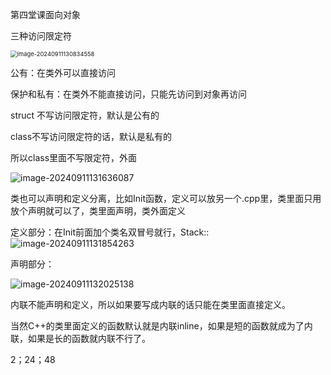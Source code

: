 第四堂课面向对象

三种访问限定符

<img src="https://raw.gitcode.com/qq_73156831/test1/raw/main/picture//202503161637565.png" alt="image-20240911130834558" style="zoom:67%;" />

公有：在类外可以直接访问

保护和私有：在类外不能直接访问，只能先访问到对象再访问

struct 不写访问限定符，默认是公有的

class不写访问限定符的话，默认是私有的

所以class里面不写限定符，外面

![image-20240911131636087](https://raw.gitcode.com/qq_73156831/test1/raw/main/picture//202503161637566.png)

类也可以声明和定义分离，比如Init函数，定义可以放另一个.cpp里，类里面只用放个声明就可以了，类里面声明，类外面定义

定义部分：在Init前面加个类名双冒号就行，Stack::![image-20240911131854263](https://raw.gitcode.com/qq_73156831/test1/raw/main/picture//202503161637567.png)

声明部分：

![image-20240911132025138](https://raw.gitcode.com/qq_73156831/test1/raw/main/picture//202503161637568.png)

内联不能声明和定义，所以如果要写成内联的话只能在类里面直接定义。

当然C++的类里面定义的函数默认就是内联inline，如果是短的函数就成为了内联，如果是长的函数就内联不行了。

 2；24；48
